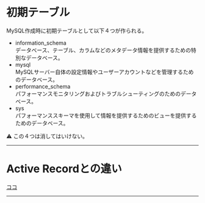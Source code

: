 # 初期テーブル
MySQL作成時に初期テーブルとして以下４つが作られる。
    
- information_schema    
データベース、テーブル、カラムなどのメタデータ情報を提供するための特別なデータベース。    
- mysql    
MySQLサーバー自体の設定情報やユーザーアカウントなどを管理するためのデータベース。    
- performance_schema    
パフォーマンスモニタリングおよびトラブルシューティングのためのデータベース。    
- sys    
パフォーマンススキーマを使用して情報を提供するためのビューを提供するためのデータベース。
    
    
⚠️ この４つは消してはいけない。
***

# Active Recordとの違い
[ココ](https://github.com/Tarara33/TIL/blob/main/Rails/Console/ActiveRecord/MYSQL%E3%81%A8%E3%81%AE%E9%81%95%E3%81%84.md)
***
